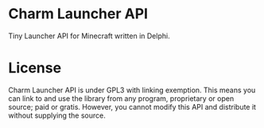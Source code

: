 Charm Launcher API
==================

Tiny Launcher API for Minecraft written in Delphi.




License
=======

Charm Launcher API is under GPL3 with linking exemption. This means you can link to and use the library from any program, proprietary or open source; paid or gratis. However, you cannot modify this API and distribute it without supplying the source.
